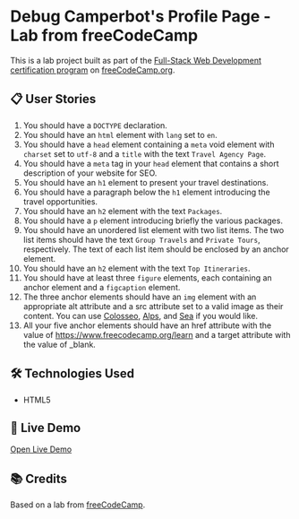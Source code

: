 # Debug Camperbot's Profile Page - Lab from freeCodeCamp

This is a lab project built as part of the [Full-Stack Web Development certification program](https://www.freecodecamp.org/learn/full-stack-developer/) on [freeCodeCamp.org](https://www.freecodecamp.org).  

## 📋 User Stories 

1. You should have a `DOCTYPE` declaration.
2. You should have an `html` element with `lang` set to `en`.
3. You should have a `head` element containing a `meta` void element with `charset` set to `utf-8` and a `title` with the text `Travel Agency Page`.
4. You should have a `meta` tag in your `head` element that contains a short description of your website for SEO.
5. You should have an `h1` element to present your travel destinations.
6. You should have a paragraph below the `h1` element introducing the travel opportunities.
7. You should have an `h2` element with the text `Packages`.
8. You should have a `p` element introducing briefly the various packages.
9. You should have an unordered list element with two list items. The two list items should have the text `Group Travels` and `Private Tours`, respectively. The text of each list item should be enclosed by an anchor element.
10. You should have an `h2` element with the text `Top Itineraries`.
11. You should have at least three `figure` elements, each containing an anchor element and a `figcaption` element.
12. The three anchor elements should have an `img` element with an appropriate alt attribute and a src attribute set to a valid image as their content. You can use [Colosseo](https://cdn.freecodecamp.org/curriculum/labs/colosseo.jpg), [Alps](https://cdn.freecodecamp.org/curriculum/labs/alps.jpg), and [Sea](https://cdn.freecodecamp.org/curriculum/labs/sea.jpg) if you would like.
13. All your five anchor elements should have an href attribute with the value of https://www.freecodecamp.org/learn and a target attribute with the value of _blank.


## 🛠️ Technologies Used

- HTML5  

## 🚀 Live Demo

[Open Live Demo](https://dev-amira-ezz.github.io/fcc-travel-agency-page/)  

## 📚 Credits

Based on a lab from [freeCodeCamp](https://www.freecodecamp.org).  
